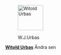 
<div class="author-byline">
<figure class="figure left">
<a href="https://www.google.com"><img src="http://www.student.bth.se/~aiur18/dbwebb-kurser/htmlphp/me/kmom10/me7/img/me-small.jpg" width="80" alt="Witold Urbas"></a>
<figcaption>

<p>W.J.Urbas</p>

</figcaption>
</figure>

<p><a href="www.google.com" rel="author"><strong>Witold Urbas</strong></a> Ändra sen</p>
</div>
